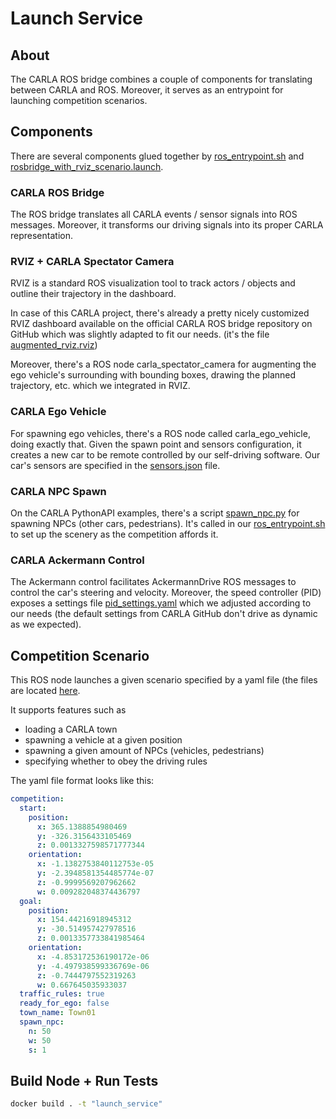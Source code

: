 
# Launch Service

## About
The CARLA ROS bridge combines a couple of components for translating between CARLA and ROS.
Moreover, it serves as an entrypoint for launching competition scenarios.

## Components
There are several components glued together by [ros_entrypoint.sh](./ros_entrypoint.sh) and
[rosbridge_with_rviz_scenario.launch](./rosbridge_with_rviz_scenario.launch).

### CARLA ROS Bridge
The ROS bridge translates all CARLA events / sensor signals into ROS messages. Moreover, it transforms our
driving signals into its proper CARLA representation.

### RVIZ + CARLA Spectator Camera
RVIZ is a standard ROS visualization tool to track actors / objects and outline their trajectory in the dashboard.

In case of this CARLA project, there's already a pretty nicely customized RVIZ dashboard available on the
official CARLA ROS bridge repository on GitHub which was slightly adapted to fit our needs.
(it's the file [augmented_rviz.rviz](./augmented_rviz.rviz))

Moreover, there's a ROS node carla_spectator_camera for augmenting the ego vehicle's surrounding with
bounding boxes, drawing the planned trajectory, etc. which we integrated in RVIZ.

### CARLA Ego Vehicle
For spawning ego vehicles, there's a ROS node called carla_ego_vehicle, doing exactly that.
Given the spawn point and sensors configuration, it creates a new car to be remote controlled by our
self-driving software. Our car's sensors are specified in the [sensors.json](./sensors.json) file.

### CARLA NPC Spawn
On the CARLA PythonAPI examples, there's a script [spawn_npc.py](https://github.com/carla-simulator/carla/blob/0.9.10.1/PythonAPI/examples/spawn_npc.py)
for spawning NPCs (other cars, pedestrians). It's called in our [ros_entrypoint.sh](./ros_entrypoint.sh)
to set up the scenery as the competition affords it.

### CARLA Ackermann Control
The Ackermann control facilitates AckermannDrive ROS messages to control the car's steering and velocity.
Moreover, the speed controller (PID) exposes a settings file [pid_settings.yaml](./pid_settings.yaml) which
we adjusted according to our needs (the default settings from CARLA GitHub don't drive as dynamic as we expected).

## Competition Scenario
This ROS node launches a given scenario specified by a yaml file (the files are located
[here](./../../scenarios/config).

It supports features such as
- loading a CARLA town
- spawning a vehicle at a given position
- spawning a given amount of NPCs (vehicles, pedestrians)
- specifying whether to obey the driving rules

The yaml file format looks like this:

```yaml
competition:
  start:
    position: 
      x: 365.1388854980469
      y: -326.3156433105469
      z: 0.0013327598571777344
    orientation: 
      x: -1.1382753840112753e-05
      y: -2.3948581354485774e-07
      z: -0.9999569207962662
      w: 0.009282048374436797
  goal:
    position: 
      x: 154.44216918945312
      y: -30.514957427978516
      z: 0.0013357733841985464
    orientation: 
      x: -4.853172536190172e-06
      y: -4.497938599336769e-06
      z: -0.7444797552319263
      w: 0.667645035933037
  traffic_rules: true
  ready_for_ego: false
  town_name: Town01
  spawn_npc:
    n: 50
    w: 50
    s: 1
```

## Build Node + Run Tests

```sh
docker build . -t "launch_service"
```
